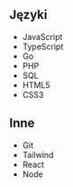## Języki

- JavaScript
- TypeScript
- Go
- PHP
- SQL
- HTML5
- CSS3

## Inne

- Git
- Tailwind
- React
- Node
